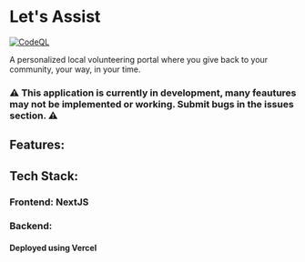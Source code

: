 # Let's Assist
[![CodeQL](https://github.com/rrcoder0167/lets-assist/actions/workflows/codeql.yml/badge.svg)](https://github.com/rrcoder0167/lets-assist/actions/workflows/codeql.yml)

A personalized local volunteering portal where you give back to your community, your way, in your time.

### ⚠️ This application is currently in development, many feautures may not be implemented or working. Submit bugs in the issues section. ⚠️

## Features:


## Tech Stack:
### Frontend: NextJS
### Backend: 
#### Deployed using Vercel
